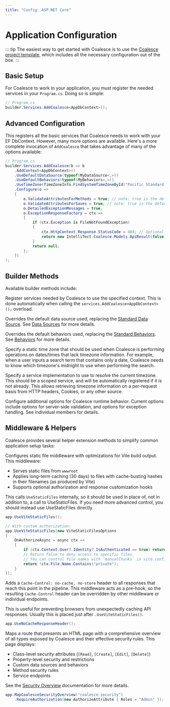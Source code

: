 ```yaml
---
title: "Config: ASP.NET Core"
---
```


# Application Configuration

::: tip
The easiest way to get started with Coalesce is to use the [Coalesce project template](/stacks/vue/getting-started.md), which includes all the necessary configuration out of the box.
:::

## Basic Setup

For Coalesce to work in your application, you must register the needed services in your `Program.cs`. Doing so is simple:

``` c#
// Program.cs
builder.Services.AddCoalesce<AppDbContext>();
```

## Advanced Configuration

This registers all the basic services that Coalesce needs to work with your EF DbContext. However, many more options are available. Here's a more complete invocation of `AddCoalesce` that takes advantage of many of the options available:

``` c#
// Program.cs
builder.Services.AddCoalesce(b => b
    .AddContext<AppDbContext>()
    .UseDefaultDataSource(typeof(MyDataSource<,>))
    .UseDefaultBehaviors(typeof(MyBehaviors<,>))
    .UseTimeZone(TimeZoneInfo.FindSystemTimeZoneById("Pacific Standard Time"))
    .Configure(o =>
    {
        o.ValidateAttributesForMethods = true; // note: true is the default
        o.ValidateAttributesForSaves = true; // note: true is the default
        o.DetailedExceptionMessages = true;
        o.ExceptionResponseFactory = ctx =>
        {
            if (ctx.Exception is FileNotFoundException)
            {
                ctx.HttpContext.Response.StatusCode = 404; // Optional - set a specific response code.
                return new IntelliTect.Coalesce.Models.ApiResult(false, "File not found");
            }
            return null;
        };
    })
);
```

## Builder Methods

Available builder methods include:

<Prop def="public Builder AddContext<TDbContext>()" />

Register services needed by Coalesce to use the specified context. This is done automatically when calling the `services.AddCoalesce<AppDbContext>();` overload.

<Prop def="public Builder UseDefaultDataSource(Type dataSource)" />

Overrides the default data source used, replacing the [Standard Data Source](/modeling/model-components/data-sources.md#standard-data-source). See [Data Sources](/modeling/model-components/data-sources.md) for more details.

<Prop def="public Builder UseDefaultBehaviors(Type behaviors)" />

Overrides the default behaviors used, replacing the [Standard Behaviors](/modeling/model-components/behaviors.md#standard-behaviors). See [Behaviors](/modeling/model-components/behaviors.md) for more details.

<Prop def="public Builder UseTimeZone(TimeZoneInfo timeZone)" />

Specify a static time zone that should be used when Coalesce is performing operations on dates/times that lack timezone information. For example, when a user inputs a search term that contains only a date, Coalesce needs to know which timezone's midnight to use when performing the search.

<Prop def="public Builder UseTimeZone<ITimeZoneResolver>()" />

Specify a service implementation to use to resolve the current timezone. This should be a scoped service, and will be automatically registered if it is not already. This allows retrieving timezone information on a per-request basis from HTTP headers, Cookies, or any other source.

<Prop def="public Builder Configure(Action<CoalesceOptions> setupAction)" />

Configure additional options for Coalesce runtime behavior. Current options include options for server-side validation, and options for exception handling. See individual members for details.

## Middleware & Helpers

Coalesce provides several helper extension methods to simplify common application setup tasks:

<Prop def="public static IApplicationBuilder UseViteStaticFiles(this IApplicationBuilder app, ViteStaticFilesOptions? options = null)" />

Configures static file middleware with optimizations for Vite build output. This middleware:

- Serves static files from `wwwroot`
- Applies long-term caching (30 days) to files with cache-busting hashes in their filenames (as produced by Vite)
- Supports optional authorization and response customization hooks

This calls `UseStaticFiles` internally, so it should be used in place of, not in addition to, a call to UseStaticFiles. If you need more advanced control, you should instead use UseStaticFiles directly.

``` c#
app.UseViteStaticFiles();
```

``` c#
// With custom authorization:
app.UseViteStaticFiles(new ViteStaticFilesOptions
{
    OnAuthorizeAsync = async ctx =>
    {
        if (ctx.Context.User?.Identity?.IsAuthenticated == true) return true;
        // Return false to deny access to specific files.
        // You can control file names with `manualChunks` in vite.config.ts.
        return !ctx.File.Name.Contains("private");
    }
});
```

<Prop def="public static IApplicationBuilder UseNoCacheResponseHeader(this IApplicationBuilder app)" />

Adds a `Cache-Control: no-cache, no-store` header to all responses that reach this point in the pipeline. This middleware acts as a pre-hook, so the resulting `Cache-Control` header can be overridden by other middleware or individual endpoints.

This is useful for preventing browsers from unexpectedly caching API responses. Usually this is placed just after `.UseViteStaticFiles()`.

``` c#
app.UseNoCacheResponseHeader();
```

<Prop def="public static IEndpointConventionBuilder MapCoalesceSecurityOverview(this IEndpointRouteBuilder builder, string pattern)" />

Maps a route that presents an HTML page with a comprehensive overview of all types exposed by Coalesce and their effective security rules. This page displays:

- Class-level security attributes (`[Read]`, `[Create]`, `[Edit]`, `[Delete]`)
- Property-level security and restrictions
- Custom data sources and behaviors
- Method security rules
- Service endpoints

See the [Security Overview](/topics/security.md#security-overview-page) documentation for more details.

``` c#
app.MapCoalesceSecurityOverview("coalesce-security")
    .RequireAuthorization(new AuthorizeAttribute { Roles = "Admin" });
```


